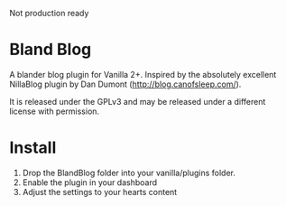 Not production ready

Bland Blog
==========
A blander blog plugin for Vanilla 2+. Inspired by the absolutely excellent NillaBlog plugin by Dan Dumont (http://blog.canofsleep.com/).

It is released under the GPLv3 and may be released under a different license with permission.

Install
=======
1.	Drop the BlandBlog folder into your vanilla/plugins folder.
2.	Enable the plugin in your dashboard
3.	Adjust the settings to your hearts content
